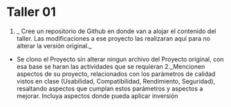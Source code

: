# Taller 01

1.  _ Cree un repositorio de Github en donde van a alojar el contenido del taller. Las modificaciones a ese proyecto las realizaran aquí para no alterar la versión original._
- Se clono el Proyecto sin alterar ningun archivo del Proyecto original, con esa base se haran las actividades que se requieran
2._Mencionen aspectos de su proyecto, relacionados con los parámetros de calidad vistos en clase (Usabilidad, Compatibilidad, Rendimiento, Seguridad), resaltando aspectos que cumplan estos parámetros y aspectos a mejorar. Incluya aspectos donde pueda aplicar inversión 



